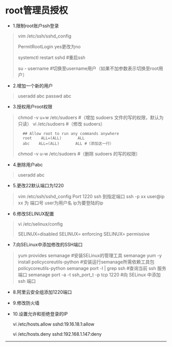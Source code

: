 # root管理员授权 #

- 1.限制root账户ssh登录

> 	vim /etc/ssh/sshd_config
> 
> 	PermitRootLogin yes更改为no
> 
> 	systemctl restart sshd #重启ssh
> 
> 	su - username #切换至username用户（如果不加参数表示切换至root用户）

- 2.增加一个新的用户

> 	useradd abc
> 	passwd abc

- 3.授权用户root权限

> 	chmod -v u+w /etc/sudoers  #（增加 sudoers 文件的写的权限，默认为只读）
> 	vi /etc/sudoers 	#（修改 sudoers）
> 
> 		## Allow root to run any commands anywhere
> 		root    ALL=(ALL)       ALL
> 		abc    ALL=(ALL)       ALL #（添加这一行）
> 	
> 	chmod -v u-w /etc/sudoers #（删除 sudoers 的写的权限）

- 4.删除用户abc

> 	useradd  abc

- 5.更改22默认端口为1220

> 	vim /etc/ssh/sshd_config 
> 	Port 1220
> 	ssh 到指定端口  ssh -p xx user@ip  xx 为 端口号 user为用户名   ip为要登陆的ip

- 6.修改SELINUX配置

> 	vi /etc/selinux/config
> 
> 	SELINUX=disabled
> 	SELINUX= enforcing
> 	SELINUX= permissive

- 7.向SELinux中添加修改的SSH端口

> 	yum provides semanage	#安装SELinux的管理工具 semanage
> 	yum -y install policycoreutils-python	#安装运行semanage所需依赖工具包 policycoreutils-python
> 	semanage port -l | grep ssh		#查询当前 ssh 服务端口
> 	semanage port -a -t ssh_port_t -p tcp 1220		#向 SELinux 中添加 ssh 端口

- 8.阿里云安全组添加1220端口

- 9.修改防火墙


- 10.设置允许和拒绝登录的IP

	vi /etc/hosts.allow 
	sshd:19.16.18.1:allow

	vi /etc/hosts.deny
	sshd:192.168.1.147:deny

----------


